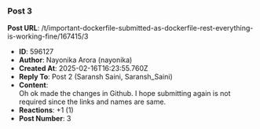 ### Post 3
**Post URL**: /t/important-dockerfile-submitted-as-dockerfile-rest-everything-is-working-fine/167415/3
- **ID**: 596127
- **Author**: Nayonika Arora (nayonika)
- **Created At**: 2025-02-16T16:23:55.760Z
- **Reply To**: Post 2 (Saransh Saini, Saransh_Saini)
- **Content**:  
  Oh ok made the changes in Github. I hope submitting again is not required since the links and names are same.
- **Reactions**: +1 (1)
- **Post Number**: 3

